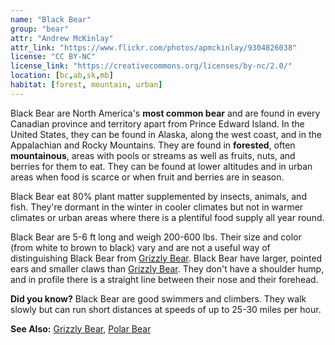 ```yaml
---
name: "Black Bear"
group: "bear"
attr: "Andrew McKinlay"
attr_link: "https://www.flickr.com/photos/apmckinlay/9304826038"
license: "CC BY-NC"
license_link: "https://creativecommons.org/licenses/by-nc/2.0/"
location: [bc,ab,sk,mb]
habitat: [forest, mountain, urban]
---
```

Black Bear are North America's **most common bear** and are found in every Canadian province and territory apart from Prince Edward Island. In the United States, they can be found in Alaska, along the west coast, and in the Appalachian and Rocky Mountains. They are found in **forested**, often **mountainous**, areas with pools or streams as well as fruits, nuts, and berries for them to eat. They can be found at lower altitudes and in urban areas when food is scarce or when fruit and berries are in season.

Black Bear eat 80% plant matter supplemented by insects, animals, and fish. They're dormant in the winter in cooler climates but not in warmer climates or urban areas where there is a plentiful food supply all year round.

Black Bear are 5-6 ft long and weigh 200-600 lbs. Their size and color (from white to brown to black) vary and are not a useful way of distinguishing Black Bear from [Grizzly Bear](/animals/grizzly). Black Bear have larger, pointed ears and smaller claws than [Grizzly Bear](/animals/grizzly). They don't have a shoulder hump, and in profile there is a straight line between their nose and their forehead.

**Did you know?** Black Bear are good swimmers and climbers. They walk slowly but can run short distances at speeds of up to 25-30 miles per hour.

<!-- generated, do not edit -->
**See Also:**
[Grizzly Bear](/animals/grizzly),
[Polar Bear](/animals/polbear)
